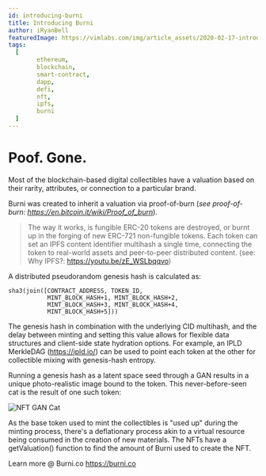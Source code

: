```yaml
---
id: introducing-burni
title: Introducing Burni
author: iRyanBell
featuredImage: https://vimlabs.com/img/article_assets/2020-02-17-introducing-burni-featured.jpg
tags:
  [
		ethereum,
		blockchain,
		smart-contract,
		dapp,
		defi,
		nft,
		ipfs,
		burni
  ]
---
```


# Poof. Gone.

Most of the blockchain-based digital collectibles have a valuation based on their rarity, attributes, or connection to a particular brand.

Burni was created to inherit a valuation via proof-of-burn (_see proof-of-burn: https://en.bitcoin.it/wiki/Proof_of_burn_).

> The way it works, is fungible ERC-20 tokens are destroyed, or burnt up in the forging of new ERC-721 non-fungible tokens. Each token can set an IPFS content identifier multihash a single time, connecting the token to real-world assets and peer-to-peer distributed content. (see: Why IPFS?: https://youtu.be/zE_WSLbqqvo)

A distributed pseudorandom genesis hash is calculated as:

```
sha3(join([CONTRACT_ADDRESS, TOKEN_ID,
           MINT_BLOCK_HASH+1, MINT_BLOCK_HASH+2,
           MINT_BLOCK_HASH+3, MINT_BLOCK_HASH+4,
           MINT_BLOCK_HASH+5]))
```

The genesis hash in combination with the underlying CID multihash, and the delay between minting and setting this value allows for flexible data structures and client-side state hydration options. For example, an IPLD MerkleDAG (https://ipld.io/) can be used to point each token at the other for collectible mixing with genesis-hash entropy.

Running a genesis hash as a latent space seed through a GAN results in a unique photo-realistic image bound to the token. This never-before-seen cat is the result of one such token:

![NFT GAN Cat](https://vimlabs.com/img/article_assets/2020-02-17-introducing-burni-gan-cat.png)

As the base token used to mint the collectibles is "used up" during the minting process, there's a deflationary process akin to a virtual resource being consumed in the creation of new materials. The NFTs have a getValuation() function to find the amount of Burni used to create the NFT.

Learn more @ Burni.co
https://burni.co
